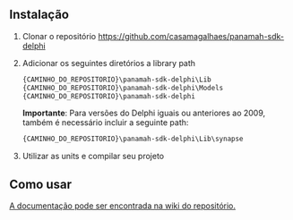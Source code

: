 ## Instalação

1. Clonar o repositório https://github.com/casamagalhaes/panamah-sdk-delphi
2. Adicionar os seguintes diretórios a library path
    ```cmd
    {CAMINHO_DO_REPOSITORIO}\panamah-sdk-delphi\Lib
    {CAMINHO_DO_REPOSITORIO}\panamah-sdk-delphi\Models
    {CAMINHO_DO_REPOSITORIO}\panamah-sdk-delphi
    ```

    **Importante**: Para versões do Delphi iguais ou anteriores ao 2009, também é necessário incluir a seguinte path:
    ```cmd
    {CAMINHO_DO_REPOSITORIO}\panamah-sdk-delphi\Lib\synapse
    ```

3. Utilizar as units e compilar seu projeto

## Como usar

[A documentação pode ser encontrada na wiki do repositório.](https://github.com/casamagalhaes/panamah-sdk-delphi/wiki)